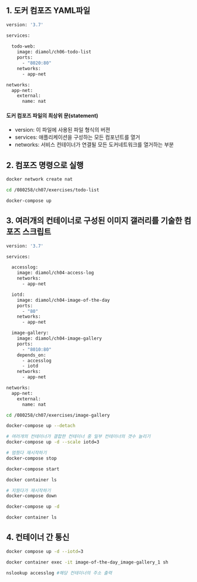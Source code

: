 ## 1. 도커 컴포즈 YAML파일
```bash
version: '3.7'

services:
  
  todo-web:
    image: diamol/ch06-todo-list
    ports:
      - "8020:80"
    networks:
      - app-net

networks:
  app-net:
    external:
      name: nat
```
#### 도커 컴포즈 파일의 최상위 문(statement)
* version: 이 파일에 사용된 파일 형식의 버젼
* services: 애플리케이션을 구성하는 모든 컴포넌트를 열거
* networks: 서비스 컨테이너가 연결될 모든 도커네트워크를 열거하는 부분

## 2. 컴포즈 명령으로 실행
```bash
docker network create nat

cd /080258/ch07/exercises/todo-list

docker-compose up
```
## 3. 여러개의 컨테이너로 구성된 이미지 갤러리를 기술한 컴포즈 스크립트
```bash
version: '3.7'

services:

  accesslog:
    image: diamol/ch04-access-log
    networks:
      - app-net

  iotd:
    image: diamol/ch04-image-of-the-day
    ports:
      - "80"
    networks:
      - app-net

  image-gallery:
    image: diamol/ch04-image-gallery
    ports:
      - "8010:80" 
    depends_on:
      - accesslog
      - iotd
    networks:
      - app-net

networks:
  app-net:
    external:
      name: nat
```
```bash
cd /080258/ch07/exercises/image-gallery

docker-compose up --detach

# 여러개의 컨테이너가 결합한 컨테이너 중 일부 컨테이너의 갯수 늘리기
docker-compose up -d --scale iotd=3
```
```bash
# 멈췄다 재시작하기
docker-compose stop

docker-compose start

docker container ls
```
```bash
# 지웠다가 재시작하기
docker-compose down

docker-compose up -d

docker container ls
```
## 4. 컨테이너 간 통신
```bash
docker compose up -d --iotd=3

docker container exec -it image-of-the-day_image-gallery_1 sh

nslookup accesslog #해당 컨테이너의 주소 출력
```
